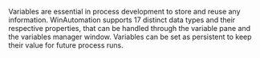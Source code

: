 Variables are essential in process development to store and reuse any information. WinAutomation supports 17 distinct data types and their respective properties, that can be handled through the variable pane and the variables manager window. Variables can be set as persistent to keep their value for future process runs.
